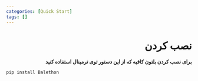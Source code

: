 ```yaml
---
categories: [Quick Start]
tags: []
---
```


<h1 align="right" dir="rtl">نصب کردن</h1>

<p align="right" dir="rtl"><strong>برای نصب کردن بلتون کافیه که از این دستور توی ترمینال استفاده کنید</strong></p>

```bash
pip install Balethon
```